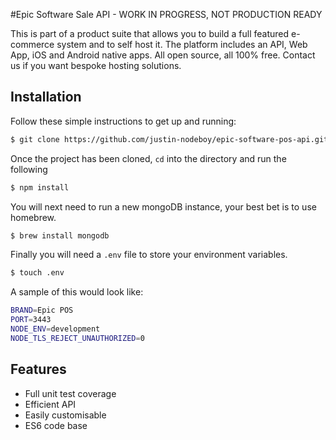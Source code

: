 #Epic Software Sale API - WORK IN PROGRESS, NOT PRODUCTION READY

This is part of a product suite that allows you to build a full featured 
e-commerce system and to self host it. The platform includes an API, Web App, iOS and Android native apps.
All open source, all 100% free. Contact us if you want bespoke hosting solutions.

## Installation

Follow these simple instructions to get up and running:

```bash
$ git clone https://github.com/justin-nodeboy/epic-software-pos-api.git
```
Once the project has been cloned, `cd` into the directory and run the following
```bash
$ npm install
```
You will next need to run a new mongoDB instance, your best bet is to use homebrew.
```bash
$ brew install mongodb
```
Finally you will need a `.env` file to store your environment variables.
```bash
$ touch .env
```
A sample of this would look like:
```bash
BRAND=Epic POS
PORT=3443
NODE_ENV=development
NODE_TLS_REJECT_UNAUTHORIZED=0
```
## Features

* Full unit test coverage
* Efficient API
* Easily customisable
* ES6 code base
